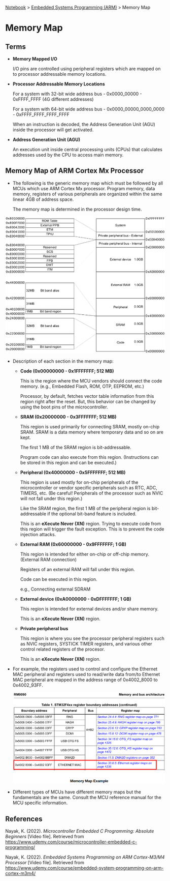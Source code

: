 <a href="../">Notebook</a> > <a href="./">Embedded Systems Programming (ARM)</a> > Memory Map

# Memory Map



## Terms

* **Memory Mapped I/O**

  I/O pins are controlled using peripheral registers which are mapped on to processor addressable memory locations.

* **Processor Addressable Memory Locations**

  For a system with 32-bit wide address bus - 0x0000_00000 - 0xFFFF_FFFF (4G different addresses)

  For a system with 64-bit wide address bus - 0x0000_00000_0000_0000 - 0xFFFF_FFFF_FFFF_FFFF

  When an instruction is decoded, the Address Generation Unit (AGU) inside the processor will get activated.

* **Address Generation Unit (AGU)**

  An execution unit inside central processing units (CPUs) that calculates addresses used by the CPU to access main memory.



## Memory Map of ARM Cortex Mx Processor

* The following is the generic memory map which must be followed by all MCUs which use ARM Cortex Mx processor. Program memory, data memory, registers of various peripherals are organized within the same linear 4GB of address space.

  The memory map is determined in the processor design time.



<img src="./img/memory-map-of-arm-cortex-mx-processor.png" alt="memory-map-of-arm-cortex-mx-processor" width="750">



* Description of each section in the memory map:

  - **Code (0x00000000 - 0x1FFFFFFF; 512 MB)**

    This is the region where the MCU vendors should connect the code memory. (e.g., Embedded Flash, ROM, OTP, EEPROM, etc.)

    Processor, by default, fetches vector table information from this region right after the reset. But, this behavior can be changed by using the boot pins of the microcontroller.

  - **SRAM (0x20000000 - 0x3FFFFFFF; 512 MB)**

    This region is used primarily for connecting SRAM, mostly on-chip SRAM. SRAM is a data memory where temporary data and so on are kept.

    The first 1 MB of the SRAM region is bit-addressable.

    Program code can also execute from this region. (Instructions can be stored in this region and can be executed.)

  - **Peripheral (0x40000000 - 0x5FFFFFFF; 512 MB)**

    This region is used mostly for on-chip peripherals of the microcontroller or vendor specific peripherals such as RTC, ADC, TIMERS, etc. (Be careful! Peripherals of the processor such as NVIC will not fall under this region.)

    Like the SRAM region, the first 1 MB of the peripheral region is bit-addressable if the optional bit-band feature is included.

    This is an **eXecute Never (XN)** region. Trying to execute code from this region will trigger the fault exception. This is to prevent the code injection attacks.

  - **External RAM (0x60000000 - 0x9FFFFFFF; 1 GB)**

    This region is intended for either on-chip or off-chip memory. (External RAM connection)

    Registers of an external RAM will fall under this region.

    Code can be executed in this region.

    e.g., Connecting external SDRAM

  - **External device (0xA0000000 - 0xDFFFFFFF; 1 GB)**

    This region is intended for external devices and/or share memory.

    This is an **eXecute Never (XN)** region. 

  - **Private peripheral bus**

    This region is where you see the processor peripheral registers such as NVIC registers, SYSTICK TIMER registers, and various other control related registers of the procesor.

    This is an **eXecute Never (XN)** region. 

* For example, the registers used to control and configure the Ethernet MAC peripheral and registers used to read/write data from/to Ethernet MAC peripheral are mapped in the address range of 0x4002_8000 to 0x4002_93FF.

  

  <img src="./img/memory-map-example.png" alt="memory-map-example" width="700">

  

* Different types of MCUs have different memory maps but the fundamentals are the same. Consult the MCU reference manual for the MCU specific information.





## References

Nayak, K. (2022). *Microcontroller Embedded C Programming: Absolute Beginners* [Video file]. Retrieved from  https://www.udemy.com/course/microcontroller-embedded-c-programming/

Nayak, K. (2022). *Embedded Systems Programming on ARM Cortex-M3/M4 Processor* [Video file]. Retrieved from  https://www.udemy.com/course/embedded-system-programming-on-arm-cortex-m3m4/
